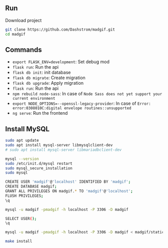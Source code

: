 
## Run
Download project
```sh
git clone https://github.com/Dashstrom/madgif.git
cd madgif
```

## Commands
- `export FLASK_ENV=development`: Set debug mod
- `flask run`: Run the api
- `flask db init`: init database
- `flask db migrate`: Create migration
- `flask db upgrade`: Apply migration
- `flask run`: Run the api
- `npm rebuild node-sass`: In case of `Node Sass does not yet support your current environment`
- `export NODE_OPTIONS=--openssl-legacy-provider`: In case of `Error: error:0308010C:digital envelope routines::unsupported`
- `ng serve`: Run the frontend

## Install MySQL
```sh
sudo apt update
sudo apt install mysql-server libmysqlclient-dev
# sudo apt install mysql-server libmariadbclient-dev

mysql --version
sudo /etc/init.d/mysql restart
sudo mysql_secure_installation
sudo mysql

CREATE USER 'madgif'@'localhost' IDENTIFIED BY 'madgif';
CREATE DATABASE madgif;
GRANT ALL PRIVILEGES ON madgif.* TO 'madgif'@'localhost';
FLUSH PRIVILEGES;
\q

mysql -u madgif -pmadgif -h localhost -P 3306 -D madgif

SELECT USER();
\q

mysql -u madgif -pmadgif -h localhost -P 3306 -D madgif < madgif/static/schema.sql

make install
```
